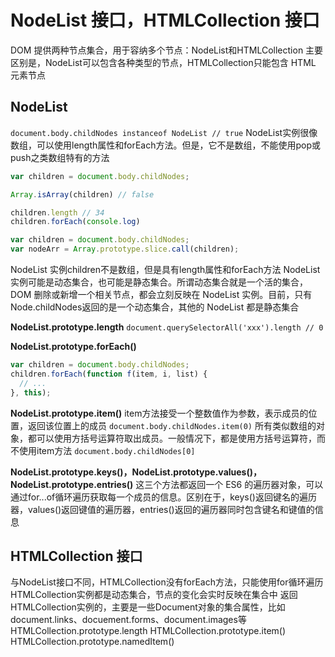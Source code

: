 # NodeList 接口，HTMLCollection 接口

DOM 提供两种节点集合，用于容纳多个节点：NodeList和HTMLCollection
主要区别是，NodeList可以包含各种类型的节点，HTMLCollection只能包含 HTML 元素节点

## NodeList
`document.body.childNodes instanceof NodeList // true`
NodeList实例很像数组，可以使用length属性和forEach方法。但是，它不是数组，不能使用pop或push之类数组特有的方法
```javascript
var children = document.body.childNodes;

Array.isArray(children) // false

children.length // 34
children.forEach(console.log)

var children = document.body.childNodes;
var nodeArr = Array.prototype.slice.call(children);
```
NodeList 实例children不是数组，但是具有length属性和forEach方法
NodeList 实例可能是动态集合，也可能是静态集合。所谓动态集合就是一个活的集合，DOM 删除或新增一个相关节点，都会立刻反映在 NodeList 实例。目前，只有Node.childNodes返回的是一个动态集合，其他的 NodeList 都是静态集合

**NodeList.prototype.length**
`document.querySelectorAll('xxx').length // 0`

**NodeList.prototype.forEach()**
```javascript
var children = document.body.childNodes;
children.forEach(function f(item, i, list) {
  // ...
}, this);
```

**NodeList.prototype.item()**
item方法接受一个整数值作为参数，表示成员的位置，返回该位置上的成员
`document.body.childNodes.item(0)`
所有类似数组的对象，都可以使用方括号运算符取出成员。一般情况下，都是使用方括号运算符，而不使用item方法
`document.body.childNodes[0]`


**NodeList.prototype.keys()，NodeList.prototype.values()，NodeList.prototype.entries()**
这三个方法都返回一个 ES6 的遍历器对象，可以通过for...of循环遍历获取每一个成员的信息。区别在于，keys()返回键名的遍历器，values()返回键值的遍历器，entries()返回的遍历器同时包含键名和键值的信息

## HTMLCollection 接口
与NodeList接口不同，HTMLCollection没有forEach方法，只能使用for循环遍历
HTMLCollection实例都是动态集合，节点的变化会实时反映在集合中
返回HTMLCollection实例的，主要是一些Document对象的集合属性，比如document.links、docuement.forms、document.images等
HTMLCollection.prototype.length
HTMLCollection.prototype.item()
HTMLCollection.prototype.namedItem()

